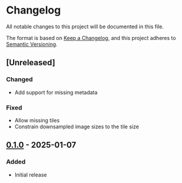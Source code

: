 # Changelog

All notable changes to this project will be documented in this file.

The format is based on [Keep a Changelog](https://keepachangelog.com/en/1.1.0/),
and this project adheres to [Semantic Versioning](https://semver.org/spec/v2.0.0.html).

## [Unreleased]

### Changed
- Add support for missing metadata

### Fixed
- Allow missing tiles
- Constrain downsampled image sizes to the tile size

## [0.1.0] - 2025-01-07

### Added
- Initial release

[0.1.0]: https://github.com/MaterialsPhysicsANU/anu_ctlab_qemscan_bse_to_zarr3/releases/tag/v0.1.0
